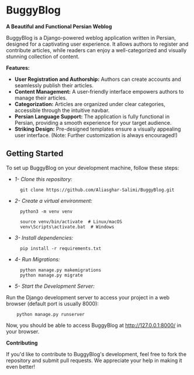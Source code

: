 # BuggyBlog
**A Beautiful and Functional Persian Weblog**

BuggyBlog is a Django-powered weblog application written in Persian, designed for a captivating user experience. It allows authors to register and contribute articles, while readers can enjoy a well-categorized and visually stunning collection of content.

**Features:**

 - **User Registration and Authorship:** Authors can create accounts and seamlessly publish their articles.
 - **Content Management:** A user-friendly interface empowers authors to manage their articles.
 - **Categorization:** Articles are organized under clear categories, accessible through the intuitive navbar.
 - **Persian Language Support:** The application is fully functional in Persian, providing a smooth experience for your target audience.
 - **Striking Design:** Pre-designed templates ensure a visually appealing user interface. (Note: Further customization is always encouraged!)

## Getting Started

To set up BuggyBlog on your development machine, follow these steps:

- *1- Clone this repository:*

        git clone https://github.com/Aliasghar-Salimi/BuggyBlog.git


- *2- Create a virtual environment:*

        python3 -m venv venv

        source venv/bin/activate  # Linux/macOS
        venv\Scripts\activate.bat  # Windows

- *3- Install dependencies:*

        pip install -r requirements.txt


- *4- Run Migrations:*

        python manage.py makemigrations
        python manage.py migrate

 - *5- Start the Development Server:*

Run the Django development server to access your project in a web browser (default port is usually 8000):

        python manage.py runserver

Now, you should be able to access BuggyBlog at http://127.0.0.1:8000/ in your browser.



**Contributing**

If you'd like to contribute to BuggyBlog's development, feel free to fork the repository and submit pull requests. We appreciate your help in making it even better!


